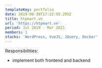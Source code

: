 ```yaml
---
templateKey: portfolio
date: 2019-06-30T17:22:55.295Z
title: htpmart.vn
url: 'https://htpmart.vn'
period: Jul 2019 - Mar 2021
members: 1
stacks: 'WordPress, VueJS, JQuery, Docker'
---
```

Responsibilities:

* implement both frontend and backend
